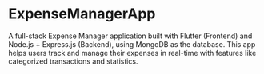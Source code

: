# ExpenseManagerApp
A full-stack Expense Manager application built with Flutter (Frontend) and Node.js + Express.js (Backend), using MongoDB as the database. This app helps users track and manage their expenses in real-time with features like categorized transactions and  statistics.
